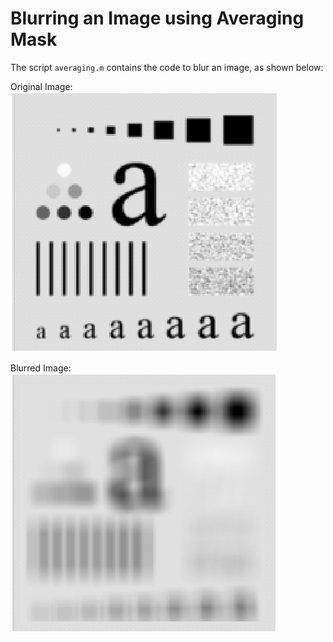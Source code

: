 # Blurring an Image using Averaging Mask

The script `averaging.m` contains the code to blur an image, as shown below:

Original Image:
![Original](blur_o.png)

Blurred Image:
![Blurred](blur_r.png)

